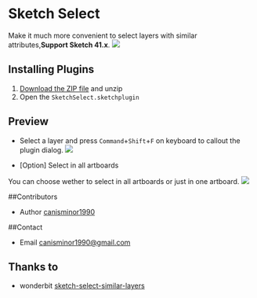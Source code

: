 # Sketch Select
Make it much more convenient to select layers with similar attributes,**Support Sketch 41.x**.
![](http://i.imgur.com/iwedsd2.png)

## Installing Plugins
1. [Download the ZIP file](https://github.com/canisminor1990/sketch-select/archive/master.zip) and unzip
2. Open the `SketchSelect.sketchplugin`

## Preview
* Select a layer and press `Command`+`Shift`+`F` on keyboard to callout the plugin dialog.
![](http://i.imgur.com/Hly5g1r.png)

* [Option] Select in all artboards

You can choose wether to select in all artboards or just in one artboard.
![](http://i.imgur.com/xkma6Lb.png)

##Contributors
* Author [canisminor1990](https://github.com/canisminor1990)

##Contact
* Email <canisminor1990@gmail.com>

## Thanks to
* wonderbit [sketch-select-similar-layers](https://github.com/wonderbit/sketch-select-similar-layers)
